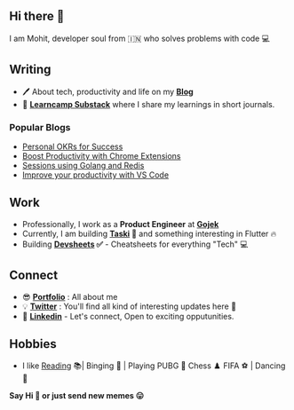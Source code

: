 ## Hi there 👋

I am Mohit, developer soul from 🇮🇳 who solves problems with code 💻


## Writing

- 🖊 About tech, productivity and life on my **[Blog](https://mohitkhare.com)** 
-  📖 **[Learncamp Substack](http://learncamp.substack.com/)** where I share my learnings in short journals.

### Popular Blogs
- [Personal OKRs for Success](https://www.mohitkhare.com/blog/personal-okrs)
- [Boost Productivity with Chrome Extensions](https://mohitkhare.me/blog/productivity-chrome-extensions/)
- [Sessions using Golang and Redis](https://mohitkhare.me/blog/sessions-in-golang/)
- [Improve your productivity with VS Code](https://mohitkhare.me/blog/producitvity-in-vscode/)

## Work

- Professionally, I work as a **Product Engineer** at **[Gojek](http://gojek.io/)**
- Currently, I am building **[Taski](https://usetaski.com) 🚀** and something interesting in Flutter 🔥
- Building **[Devsheets](http://mohitkhare.me/devsheets) ✅** - Cheatsheets for everything "Tech" 💻

## Connect

- 😎 **[Portfolio](https://mohitkhare.com/about)** : All about me
- 💡 **[Twitter](https://twitter.com/mkfeuhrer)** : You'll find all kind of interesting updates here 🎈
- 💼 **[Linkedin](https://www.linkedin.com/in/mohitkhare1996)** - Let's connect, Open to exciting opputunities.


## Hobbies

- I like [Reading](https://www.goodreads.com/user/show/90352684-mohit-khare) 📚| Binging 🎥 | Playing PUBG 🔫 Chess ♟️ FIFA ️⚽️ | Dancing 💃

**Say Hi 👋 or just send new memes 😛**

